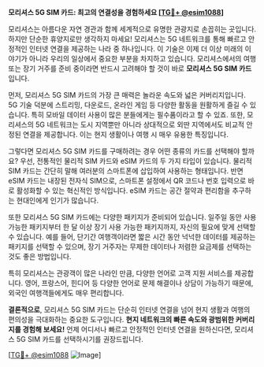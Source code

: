 **모리셔스 5G SIM 카드: 최고의 연결성을 경험하세요 [[TG💪+ @esim1088](https://t.me/s/esim1088)]**

모리셔스는 아름다운 자연 경관과 함께 세계적으로 유명한 관광지로 손꼽히는 곳입니다. 하지만 단순한 휴양지로만 생각하지 마세요! 모리셔스는 5G 네트워크를 통해 빠르고 안정적인 인터넷 연결을 제공하는 나라 중 하나입니다. 이 기술은 이제 더 이상 미래의 이야기가 아니라 우리의 일상에서 중요한 부분을 차지하고 있습니다. 모리셔스에서의 여행 또는 장기 거주를 준비 중이라면 반드시 고려해야 할 것이 바로 **모리셔스 5G SIM 카드**입니다.

먼저, 모리셔스 5G SIM 카드의 가장 큰 매력은 놀라운 속도와 넓은 커버리지입니다. 5G 기술 덕분에 스트리밍, 다운로드, 온라인 게임 등 다양한 활동을 원활하게 즐길 수 있습니다. 특히 모바일 데이터 사용이 많은 분들에게는 필수품이라고 할 수 있죠. 또한, 모리셔스의 5G 네트워크는 도시 지역뿐만 아니라 상대적으로 외딴 지역에서도 비교적 안정된 연결을 제공합니다. 이는 현지 생활이나 여행 시 매우 유용한 특징입니다.

그렇다면 모리셔스 5G SIM 카드를 구매하려는 경우 어떤 종류의 카드를 선택해야 할까요? 우선, 전통적인 물리적 SIM 카드와 eSIM 카드의 두 가지 타입이 있습니다. 물리적 SIM 카드는 간단히 말해 여러분의 스마트폰에 삽입하여 사용하는 형태입니다. 반면 eSIM 카드는 내장된 전자식 SIM으로, 스마트폰 설정에서 QR 코드나 번호 입력으로 바로 활성화할 수 있는 혁신적인 방식입니다. eSIM 카드는 공간 절약과 편리함을 추구하는 현대인에게 인기가 많습니다.

또한 모리셔스 5G SIM 카드에는 다양한 패키지가 준비되어 있습니다. 일주일 동안 사용 가능한 패키지부터 한 달 이상 장기 사용 가능한 패키지까지, 자신의 필요에 맞게 선택할 수 있습니다. 예를 들어, 단기간 여행객이라면 짧은 시간 동안 넉넉한 데이터를 제공하는 패키지를 선택할 수 있으며, 장기 거주자는 무제한 데이터나 저렴한 요금제를 선택하는 것도 좋은 방법입니다.

특히 모리셔스는 관광객이 많은 나라인 만큼, 다양한 언어로 고객 지원 서비스를 제공합니다. 영어, 프랑스어, 힌디어 등 다양한 언어로 문제 해결이나 상담이 가능하기 때문에, 외국인 여행객들에게도 매우 편리합니다.

**결론적으로**, 모리셔스 5G SIM 카드는 단순히 인터넷 연결을 넘어 현지 생활과 여행의 편의성을 극대화하는 중요한 도구입니다. **현지 네트워크의 빠른 속도와 광범위한 커버리지를 경험해 보세요!** 언제 어디서나 빠르고 안정적인 인터넷 연결을 원하신다면, 모리셔스 5G SIM 카드를 선택하시기를 권장드립니다.

[[TG💪+ @esim1088](https://t.me/s/esim1088) ![Image](https://i.postimg.cc/Y0z9fWf4/image.png)]